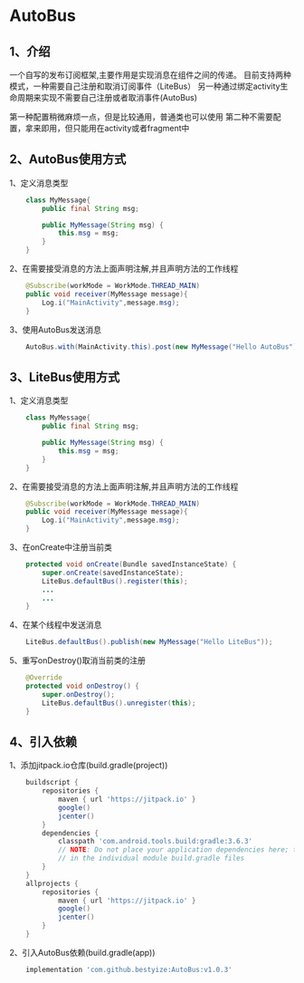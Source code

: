# AutoBus

## 1、介绍

一个自写的发布订阅框架,主要作用是实现消息在组件之间的传递。
目前支持两种模式，一种需要自己注册和取消订阅事件（LiteBus）
另一种通过绑定activity生命周期来实现不需要自己注册或者取消事件(AutoBus)

第一种配置稍微麻烦一点，但是比较通用，普通类也可以使用
第二种不需要配置，拿来即用，但只能用在activity或者fragment中

## 2、AutoBus使用方式

1、定义消息类型

```java
    class MyMessage{
        public final String msg;

        public MyMessage(String msg) {
            this.msg = msg;
        }
    }
```

2、在需要接受消息的方法上面声明注解,并且声明方法的工作线程

```java
    @Subscribe(workMode = WorkMode.THREAD_MAIN)
    public void receiver(MyMessage message){
        Log.i("MainActivity",message.msg);
    }
```

3、使用AutoBus发送消息

```java
    AutoBus.with(MainActivity.this).post(new MyMessage("Hello AutoBus"));
```

## 3、LiteBus使用方式

1、定义消息类型

```java
    class MyMessage{
        public final String msg;

        public MyMessage(String msg) {
            this.msg = msg;
        }
    }
```

2、在需要接受消息的方法上面声明注解,并且声明方法的工作线程

```java
    @Subscribe(workMode = WorkMode.THREAD_MAIN)
    public void receiver(MyMessage message){
        Log.i("MainActivity",message.msg);
    }
```

3、在onCreate中注册当前类

```java
    protected void onCreate(Bundle savedInstanceState) {
        super.onCreate(savedInstanceState);
        LiteBus.defaultBus().register(this);
        ...
        ...
    }
```

4、在某个线程中发送消息

```java
    LiteBus.defaultBus().publish(new MyMessage("Hello LiteBus"));
```

5、重写onDestroy()取消当前类的注册

```java
    @Override
    protected void onDestroy() {
        super.onDestroy();
        LiteBus.defaultBus().unregister(this);
    }
```

## 4、引入依赖

1、添加jitpack.io仓库(build.gradle(project))

```gradle
    buildscript {
        repositories {
            maven { url 'https://jitpack.io' }
            google()
            jcenter()
        }
        dependencies {
            classpath 'com.android.tools.build:gradle:3.6.3'
            // NOTE: Do not place your application dependencies here; they belong
            // in the individual module build.gradle files
        }
    }
    allprojects {
        repositories {
            maven { url 'https://jitpack.io' }
            google()
            jcenter()
        }
    }
```

2、引入AutoBus依赖(build.gradle(app))

```gradle
    implementation 'com.github.bestyize:AutoBus:v1.0.3'
```
